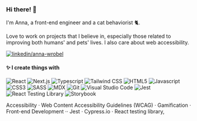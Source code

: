 ### Hi there! 👋

I'm Anna, a front-end engineer and a cat behaviorist 🐈. 

Love to work on projects that I believe in, especially those related to improving both humans' and pets' lives. I also care about web accessibility.

[![linkedin/anna-wrobel](https://img.shields.io/badge/-LinkedIn-0A66C2?style=flat&logo=linkedin)](http://www.linkedin.com/in/anna-wrobel)

#### ✨ I create things with

![React](https://img.shields.io/badge/-React-62DAFB?style=flat&logo=react&logoColor=black)
![Next.js](https://img.shields.io/badge/-Nexj.js-404040?style=flat&logo=nextdotjs&logoColor=white)
![Typescript](https://img.shields.io/badge/-Typescript-3178C6?style=flat&logo=typescript&logoColor=white)
![Tailwind CSS](https://img.shields.io/badge/-Tailwind_CSS-06B6D4?style=flat&logo=tailwindcss&logoColor=white)
![HTML5](https://img.shields.io/badge/-HTML5-E96427?style=flat&logo=html5&logoColor=white)
![Javascript](https://img.shields.io/badge/-Javascript_ES6+-F7D802?style=flat&logo=javascript&logoColor=black)
![CSS3](https://img.shields.io/badge/-CSS3-2662E9?style=flat&logo=css3&logoColor=white)
![SASS](https://img.shields.io/badge/-SASS-C66493?style=flat&logo=sass&logoColor=white)
![MDX](https://img.shields.io/badge/-MDX-0A68DA?style=flat&logo=mdx&logoColor=white)
![Git](https://img.shields.io/badge/-Git-E84E32?style=flat&logo=git&logoColor=white)
![Visual Studio Code](https://img.shields.io/badge/-Visual_Studio_Code-007ACC?style=flat&logo=visualstudiocode&logoColor=white)
![Jest](https://img.shields.io/badge/-Jest-15C213?style=flat&logo=jest&logoColor=white)
![React Testing Library](https://img.shields.io/badge/-React_Testing_Library-0A68DA?style=flat&logo=octopusdeploy&logoColor=white)
![Storybook](https://img.shields.io/badge/-Storybook-FF4785?style=flat&logo=storybook&logoColor=white)

Accessibility · Web Content Accessibility Guidelines (WCAG) · Gamification · Front-end Development ·· Jest · Cypress.io · React testing library, 

